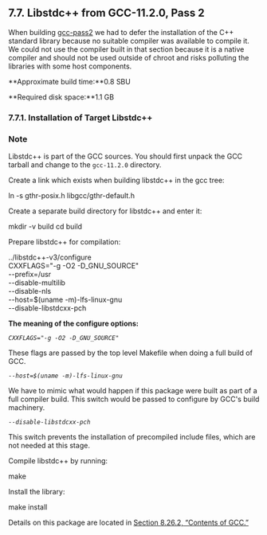 ## 7.7. Libstdc++ from GCC-11.2.0, Pass 2

When building [gcc-pass2](https://linuxfromscratch.org/lfs/downloads/stable/LFS-BOOK-11.1-NOCHUNKS.html#ch-tools-gcc-pass2 "6.18. GCC-11.2.0 - Pass 2") we had to defer the installation of the C++ standard library because no suitable compiler was available to compile it. We could not use the compiler built in that section because it is a native compiler and should not be used outside of chroot and risks polluting the libraries with some host components.

**Approximate build time:**0.8 SBU

**Required disk space:**1.1 GB

### 7.7.1. Installation of Target Libstdc++

### Note

Libstdc++ is part of the GCC sources. You should first unpack the GCC tarball and change to the `gcc-11.2.0` directory.

Create a link which exists when building libstdc++ in the gcc tree:

ln -s gthr-posix.h libgcc/gthr-default.h

Create a separate build directory for libstdc++ and enter it:

mkdir -v build
cd       build

Prepare libstdc++ for compilation:

../libstdc++-v3/configure            \
    CXXFLAGS="-g -O2 -D_GNU_SOURCE"  \
    --prefix=/usr                    \
    --disable-multilib               \
    --disable-nls                    \
    --host=$(uname -m)-lfs-linux-gnu \
    --disable-libstdcxx-pch

**The meaning of the configure options:**

_`CXXFLAGS="-g -O2 -D_GNU_SOURCE"`_

These flags are passed by the top level Makefile when doing a full build of GCC.

_`--host=$(uname -m)-lfs-linux-gnu`_

We have to mimic what would happen if this package were built as part of a full compiler build. This switch would be passed to configure by GCC's build machinery.

_`--disable-libstdcxx-pch`_

This switch prevents the installation of precompiled include files, which are not needed at this stage.

Compile libstdc++ by running:

make

Install the library:

make install

Details on this package are located in [Section 8.26.2, “Contents of GCC.”](https://linuxfromscratch.org/lfs/downloads/stable/LFS-BOOK-11.1-NOCHUNKS.html#contents-gcc "8.26.2. Contents of GCC")